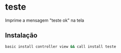 # teste
Imprime a mensagem "teste ok" na tela

## Instalação
```bash
basic install controller view && call install teste 
```
